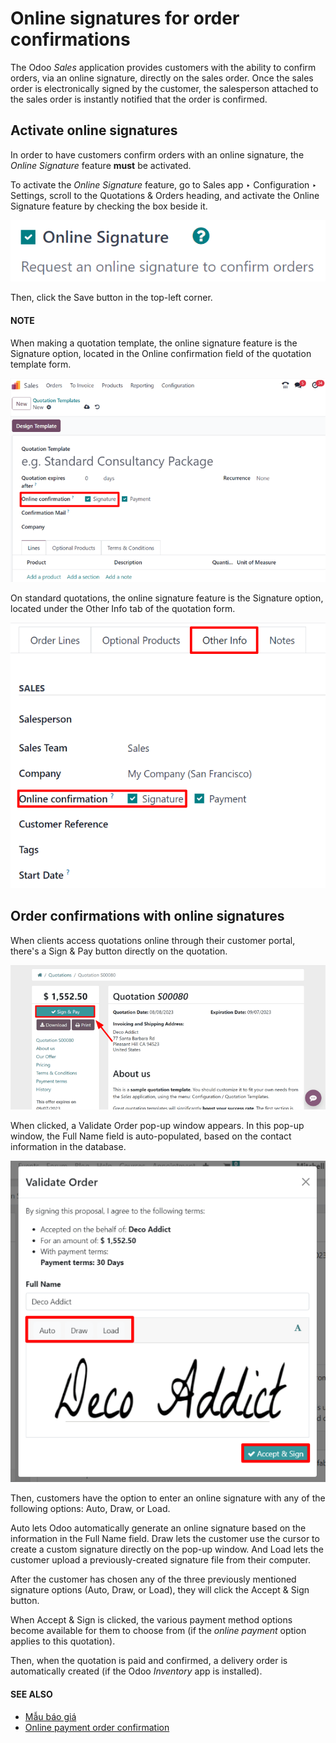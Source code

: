 # Online signatures for order confirmations

The Odoo *Sales* application provides customers with the ability to confirm orders, via an online
signature, directly on the sales order. Once the sales order is electronically signed by the
customer, the salesperson attached to the sales order is instantly notified that the order is
confirmed.

## Activate online signatures

In order to have customers confirm orders with an online signature, the *Online Signature* feature
**must** be activated.

To activate the *Online Signature* feature, go to Sales app ‣ Configuration ‣
Settings, scroll to the Quotations & Orders heading, and activate the
Online Signature feature by checking the box beside it.

![The Online Signature feature option in the Settings of the Odoo Sales application.](../../../../_images/signature-setting.png)

Then, click the Save button in the top-left corner.

#### NOTE
When making a quotation template, the online signature feature is the Signature
option, located in the Online confirmation field of the quotation template form.

![The Online confirmation signature option found on every quotation template in Odoo.](../../../../_images/signature-feature-quotation-template.png)

On standard quotations, the online signature feature is the Signature option, located
under the Other Info tab of the quotation form.

![The online signature feature option in the Other Info tab of a quotation form in Odoo.](../../../../_images/signature-other-info-tab.png)

## Order confirmations with online signatures

When clients access quotations online through their customer portal, there's a Sign &
Pay button directly on the quotation.

![The Sign and Pay button present on online quotations in Odoo Sales.](../../../../_images/sign-and-pay-button.png)

When clicked, a Validate Order pop-up window appears. In this pop-up window, the
Full Name field is auto-populated, based on the contact information in the database.

![The Validate Order pop-up window for online signatures in Odoo Sales.](../../../../_images/validate-order-popup.png)

Then, customers have the option to enter an online signature with any of the following options:
Auto, Draw, or Load.

Auto lets Odoo automatically generate an online signature based on the information in
the Full Name field. Draw lets the customer use the cursor to create a
custom signature directly on the pop-up window. And Load lets the customer upload a
previously-created signature file from their computer.

After the customer has chosen any of the three previously mentioned signature options
(Auto, Draw, or Load), they will click the Accept &
Sign button.

When Accept & Sign is clicked, the various payment method options become available for
them to choose from (if the *online payment* option applies to this quotation).

Then, when the quotation is paid and confirmed, a delivery order is automatically created (if the
Odoo *Inventory* app is installed).

#### SEE ALSO
- [Mẫu báo giá](quote_template.md)
- [Online payment order confirmation](get_paid_to_validate.md)
